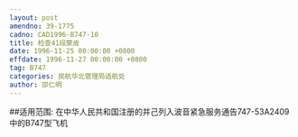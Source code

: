 ```yaml
---
layout: post
amendno: 39-1775
cadno: CAD1996-B747-10
title: 检查41段蒙皮
date: 1996-11-25 00:00:00 +0800
effdate: 1996-11-27 00:00:00 +0800
tag: B747
categories: 民航华北管理局适航处
author: 邵仁明
---
```


##适用范围:
在中华人民共和国注册的并己列入波音紧急服务通告747-53A2409中的B747型飞机

